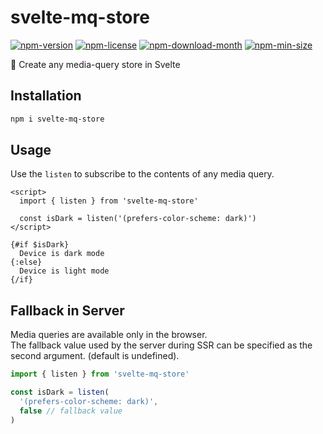 <!----- BEGIN GHOST DOCS HEADER ----->

# svelte-mq-store

[![npm-version](https://img.shields.io/npm/v/svelte-mq-store)](https://npmjs.com/package/svelte-mq-store) [![npm-license](https://img.shields.io/npm/l/svelte-mq-store)](https://npmjs.com/package/svelte-mq-store) [![npm-download-month](https://img.shields.io/npm/dm/svelte-mq-store)](https://npmjs.com/package/svelte-mq-store) [![npm-min-size](https://img.shields.io/bundlephobia/min/svelte-mq-store)](https://npmjs.com/package/svelte-mq-store)

📱 Create any media-query store in Svelte

<!----- END GHOST DOCS HEADER ----->

## Installation

```sh
npm i svelte-mq-store
```

## Usage

Use the `listen` to subscribe to the contents of any media query.

```svelte
<script>
  import { listen } from 'svelte-mq-store'

  const isDark = listen('(prefers-color-scheme: dark)')
</script>

{#if $isDark}
  Device is dark mode
{:else}
  Device is light mode
{/if}
```

## Fallback in Server

Media queries are available only in the browser.  
The fallback value used by the server during SSR can be specified as the second argument. (default is undefined).

```js
import { listen } from 'svelte-mq-store'

const isDark = listen(
  '(prefers-color-scheme: dark)',
  false // fallback value
)
```

